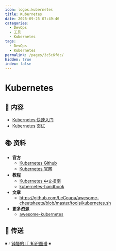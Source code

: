 ```yaml
---
icon: logos:kubernetes
title: Kubernetes
date: 2025-09-25 07:49:46
categories:
  - DevOps
  - 工具
  - Kubernetes
tags:
  - DevOps
  - Kubernetes
permalink: /pages/3c5c6fdc/
hidden: true
index: false
---
```


# Kubernetes

## 📖 内容

- [Kubernetes 快速入门](K8S.md)
- [Kubernetes 面试](K8S_面试.md)

## 📚 资料

- **官方**
  - [Kubernetes Github](https://github.com/kubernetes/kubernetes)
  - [Kubernetes 官网](https://kubernetes.io/)
- **教程**
  - [Kubernetes 中文指南](https://jimmysong.io/kubernetes-handbook/)
  - [kubernetes-handbook](https://github.com/rootsongjc/kubernetes-handbook)
- **文章**
  - https://github.com/LeCoupa/awesome-cheatsheets/blob/master/tools/kubernetes.sh
- **更多资源**
  - [awesome-kubernetes](https://github.com/ramitsurana/awesome-kubernetes)

## 🚪 传送

◾ 💧 [钝悟的 IT 知识图谱](https://dunwu.github.io/waterdrop/) ◾